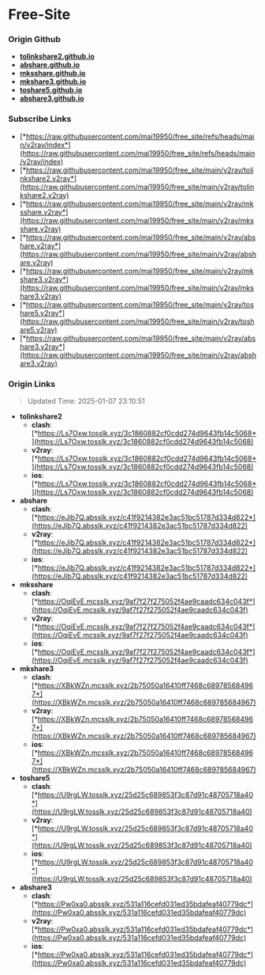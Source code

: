 # Free-Site

### Origin Github

- [**tolinkshare2.github.io**](https://github.com/tolinkshare2/tolinkshare2.github.io)
- [**abshare.github.io**](https://github.com/abshare/abshare.github.io)
- [**mksshare.github.io**](https://github.com/mksshare/mksshare.github.io)
- [**mkshare3.github.io**](https://github.com/mkshare3/mkshare3.github.io)
- [**toshare5.github.io**](https://github.com/toshare5/toshare5.github.io)
- [**abshare3.github.io**](https://github.com/abshare3/abshare3.github.io)

### Subscribe Links

- [*https://raw.githubusercontent.com/mai19950/free_site/refs/heads/main/v2ray/index*](https://raw.githubusercontent.com/mai19950/free_site/refs/heads/main/v2ray/index)
- [*https://raw.githubusercontent.com/mai19950/free_site/main/v2ray/tolinkshare2.v2ray*](https://raw.githubusercontent.com/mai19950/free_site/main/v2ray/tolinkshare2.v2ray)
- [*https://raw.githubusercontent.com/mai19950/free_site/main/v2ray/mksshare.v2ray*](https://raw.githubusercontent.com/mai19950/free_site/main/v2ray/mksshare.v2ray)
- [*https://raw.githubusercontent.com/mai19950/free_site/main/v2ray/abshare.v2ray*](https://raw.githubusercontent.com/mai19950/free_site/main/v2ray/abshare.v2ray)
- [*https://raw.githubusercontent.com/mai19950/free_site/main/v2ray/mkshare3.v2ray*](https://raw.githubusercontent.com/mai19950/free_site/main/v2ray/mkshare3.v2ray)
- [*https://raw.githubusercontent.com/mai19950/free_site/main/v2ray/toshare5.v2ray*](https://raw.githubusercontent.com/mai19950/free_site/main/v2ray/toshare5.v2ray)
- [*https://raw.githubusercontent.com/mai19950/free_site/main/v2ray/abshare3.v2ray*](https://raw.githubusercontent.com/mai19950/free_site/main/v2ray/abshare3.v2ray)

### Origin Links

> Updated Time: 2025-01-07 23:10:51

- **tolinkshare2**
  - **clash**: [*https://Ls7Oxw.tosslk.xyz/3c1860882cf0cdd274d9643fb14c5068*](https://Ls7Oxw.tosslk.xyz/3c1860882cf0cdd274d9643fb14c5068)
  - **v2ray**: [*https://Ls7Oxw.tosslk.xyz/3c1860882cf0cdd274d9643fb14c5068*](https://Ls7Oxw.tosslk.xyz/3c1860882cf0cdd274d9643fb14c5068)
  - **ios**: [*https://Ls7Oxw.tosslk.xyz/3c1860882cf0cdd274d9643fb14c5068*](https://Ls7Oxw.tosslk.xyz/3c1860882cf0cdd274d9643fb14c5068)
- **abshare**
  - **clash**: [*https://eJib7Q.absslk.xyz/c41f9214382e3ac51bc51787d334d822*](https://eJib7Q.absslk.xyz/c41f9214382e3ac51bc51787d334d822)
  - **v2ray**: [*https://eJib7Q.absslk.xyz/c41f9214382e3ac51bc51787d334d822*](https://eJib7Q.absslk.xyz/c41f9214382e3ac51bc51787d334d822)
  - **ios**: [*https://eJib7Q.absslk.xyz/c41f9214382e3ac51bc51787d334d822*](https://eJib7Q.absslk.xyz/c41f9214382e3ac51bc51787d334d822)
- **mksshare**
  - **clash**: [*https://OqiEvE.mcsslk.xyz/9af7f27f275052f4ae9caadc634c043f*](https://OqiEvE.mcsslk.xyz/9af7f27f275052f4ae9caadc634c043f)
  - **v2ray**: [*https://OqiEvE.mcsslk.xyz/9af7f27f275052f4ae9caadc634c043f*](https://OqiEvE.mcsslk.xyz/9af7f27f275052f4ae9caadc634c043f)
  - **ios**: [*https://OqiEvE.mcsslk.xyz/9af7f27f275052f4ae9caadc634c043f*](https://OqiEvE.mcsslk.xyz/9af7f27f275052f4ae9caadc634c043f)
- **mkshare3**
  - **clash**: [*https://XBkWZn.mcsslk.xyz/2b75050a16410ff7468c689785684967*](https://XBkWZn.mcsslk.xyz/2b75050a16410ff7468c689785684967)
  - **v2ray**: [*https://XBkWZn.mcsslk.xyz/2b75050a16410ff7468c689785684967*](https://XBkWZn.mcsslk.xyz/2b75050a16410ff7468c689785684967)
  - **ios**: [*https://XBkWZn.mcsslk.xyz/2b75050a16410ff7468c689785684967*](https://XBkWZn.mcsslk.xyz/2b75050a16410ff7468c689785684967)
- **toshare5**
  - **clash**: [*https://U9rgLW.tosslk.xyz/25d25c689853f3c87d91c48705718a40*](https://U9rgLW.tosslk.xyz/25d25c689853f3c87d91c48705718a40)
  - **v2ray**: [*https://U9rgLW.tosslk.xyz/25d25c689853f3c87d91c48705718a40*](https://U9rgLW.tosslk.xyz/25d25c689853f3c87d91c48705718a40)
  - **ios**: [*https://U9rgLW.tosslk.xyz/25d25c689853f3c87d91c48705718a40*](https://U9rgLW.tosslk.xyz/25d25c689853f3c87d91c48705718a40)
- **abshare3**
  - **clash**: [*https://Pw0xa0.absslk.xyz/531a116cefd031ed35bdafeaf40779dc*](https://Pw0xa0.absslk.xyz/531a116cefd031ed35bdafeaf40779dc)
  - **v2ray**: [*https://Pw0xa0.absslk.xyz/531a116cefd031ed35bdafeaf40779dc*](https://Pw0xa0.absslk.xyz/531a116cefd031ed35bdafeaf40779dc)
  - **ios**: [*https://Pw0xa0.absslk.xyz/531a116cefd031ed35bdafeaf40779dc*](https://Pw0xa0.absslk.xyz/531a116cefd031ed35bdafeaf40779dc)
